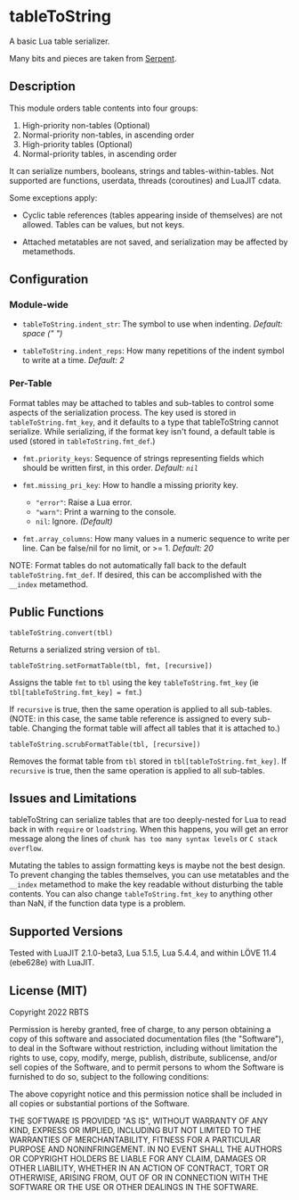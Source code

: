 # tableToString

A basic Lua table serializer.

Many bits and pieces are taken from [Serpent](https://github.com/pkulchenko/serpent).


## Description

This module orders table contents into four groups:

1. High-priority non-tables (Optional)
2. Normal-priority non-tables, in ascending order
3. High-priority tables (Optional)
4. Normal-priority tables, in ascending order

It can serialize numbers, booleans, strings and tables-within-tables. Not supported are functions, userdata, threads (coroutines) and LuaJIT cdata.

Some exceptions apply:

* Cyclic table references (tables appearing inside of themselves) are not allowed. Tables can be values, but not keys.

* Attached metatables are not saved, and serialization may be affected by metamethods.


## Configuration

### Module-wide

* `tableToString.indent_str`: The symbol to use when indenting. *Default: space (" ")*

* `tableToString.indent_reps`: How many repetitions of the indent symbol to write at a time. *Default: 2*


### Per-Table

Format tables may be attached to tables and sub-tables to control some aspects of the serialization process. The key used is stored in `tableToString.fmt_key`, and it defaults to a type that tableToString cannot serialize. While serializing, if the format key isn't found, a default table is used (stored in `tableToString.fmt_def`.)

* `fmt.priority_keys`: Sequence of strings representing fields which should be written first, in this order. *Default: `nil`*

* `fmt.missing_pri_key`: How to handle a missing priority key.
  * `"error"`: Raise a Lua error.
  * `"warn"`: Print a warning to the console.
  * `nil`: Ignore. *(Default)*

* `fmt.array_columns`: How many values in a numeric sequence to write per line. Can be false/nil for no limit, or >= 1. *Default: 20*

NOTE: Format tables do not automatically fall back to the default `tableToString.fmt_def`. If desired, this can be accomplished with the `__index` metamethod.


## Public Functions

`tableToString.convert(tbl)`

Returns a serialized string version of `tbl`.


`tableToString.setFormatTable(tbl, fmt, [recursive])`

Assigns the table `fmt` to `tbl` using the key `tableToString.fmt_key` (ie `tbl[tableToString.fmt_key] = fmt`.)

If `recursive` is true, then the same operation is applied to all sub-tables. (NOTE: in this case, the same table reference is assigned to every sub-table. Changing the format table will affect all tables that it is attached to.)


`tableToString.scrubFormatTable(tbl, [recursive])`

Removes the format table from `tbl` stored in `tbl[tableToString.fmt_key]`. If `recursive` is true, then the same operation is applied to all sub-tables.


## Issues and Limitations

tableToString can serialize tables that are too deeply-nested for Lua to read back in with `require` or `loadstring`. When this happens, you will get an error message along the lines of `chunk has too many syntax levels` or `C stack overflow`.

Mutating the tables to assign formatting keys is maybe not the best design. To prevent changing the tables themselves, you can use metatables and the `__index` metamethod to make the key readable without disturbing the table contents. You can also change `tableToString.fmt_key` to anything other than NaN, if the function data type is a problem.


## Supported Versions

Tested with LuaJIT 2.1.0-beta3, Lua 5.1.5, Lua 5.4.4, and within LÖVE 11.4 (ebe628e) with LuaJIT.


## License (MIT)

Copyright 2022 RBTS

Permission is hereby granted, free of charge, to any person obtaining a copy of this software and associated documentation files (the "Software"), to deal in the Software without restriction, including without limitation the rights to use, copy, modify, merge, publish, distribute, sublicense, and/or sell copies of the Software, and to permit persons to whom the Software is furnished to do so, subject to the following conditions:

The above copyright notice and this permission notice shall be included in all copies or substantial portions of the Software.

THE SOFTWARE IS PROVIDED "AS IS", WITHOUT WARRANTY OF ANY KIND, EXPRESS OR IMPLIED, INCLUDING BUT NOT LIMITED TO THE WARRANTIES OF MERCHANTABILITY, FITNESS FOR A PARTICULAR PURPOSE AND NONINFRINGEMENT. IN NO EVENT SHALL THE AUTHORS OR COPYRIGHT HOLDERS BE LIABLE FOR ANY CLAIM, DAMAGES OR OTHER LIABILITY, WHETHER IN AN ACTION OF CONTRACT, TORT OR OTHERWISE, ARISING FROM, OUT OF OR IN CONNECTION WITH THE SOFTWARE OR THE USE OR OTHER DEALINGS IN THE SOFTWARE.
